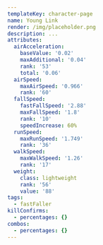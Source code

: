 ```yaml
---
templateKey: character-page
name: Young Link
render: /img/placeholder.png
description: ...
attributes:
  airAcceleration:
    baseValue: '0.02'
    maxAdditional: '0.04'
    rank: '53'
    total: '0.06'
  airSpeed:
    maxAirSpeed: '0.966'
    rank: '60'
  fallSpeed:
    fastFallSpeed: '2.88'
    maxFallSpeed: '1.8'
    rank: '10'
    speedIncrease: 60%
  runSpeed:
    maxRunSpeed: '1.749'
    rank: '36'
  walkSpeed:
    maxWalkSpeed: '1.26'
    rank: '17'
  weight:
    class: lightweight
    rank: '56'
    value: '88'
tags:
  - fastFaller
killConfirms:
  - percentages: {}
combos:
  - percentages: {}
---
```


